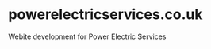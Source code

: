 powerelectricservices.co.uk
===========================

Webite development for Power Electric Services
